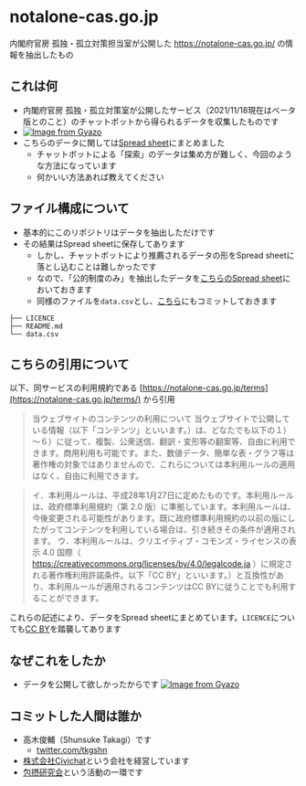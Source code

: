 
# notalone-cas.go.jp
内閣府官房 孤独・孤立対策担当室が公開した https://notalone-cas.go.jp/ の情報を抽出したもの

## これは何
- 内閣府官房 孤独・孤立対策室が公開したサービス（2021/11/18現在はベータ版とのこと）のチャットボットから得られるデータを収集したものです
- [![Image from Gyazo](https://i.gyazo.com/30be008050e49609bdad717491c36a3c.jpg)](https://gyazo.com/30be008050e49609bdad717491c36a3c)
- こちらのデータに関しては[Spread sheet](https://docs.google.com/spreadsheets/d/19iNsXh2RY38omXCfCN_pbp7XBdeMy5TF07lTrzxiRaY/edit?usp=sharing)にまとめました
	- チャットボットによる「探索」のデータは集め方が難しく、今回のような方法になっています
	- 何かいい方法あれば教えてください

## ファイル構成について
- 基本的にこのリポジトリはデータを抽出しただけです
- その結果はSpread sheetに保存してあります
	- しかし、チャットボットにより推薦されるデータの形をSpread sheetに落とし込むことは難しかったです
	- なので、「公的制度のみ」を抽出したデータを[こちらのSpread sheet](https://docs.google.com/spreadsheets/d/1oC0SS0gzlQYe7yYcw3CUxYeia6sb5LzNWNDDF7oV3Fk/edit#gid=1429606858)においておきます
	- 同様のファイルを`data.csv`とし、[こちら](https://github.com/Civichat/notalone-cas.go.jp/blob/master/data.csv)にもコミットしておきます

```
├── LICENCE
├── README.md
└── data.csv
```

## こちらの引用について
以下、同サービスの利用規約である [https://notalone-cas.go.jp/terms](https://notalone-cas.go.jp/terms/) から引用

> 当ウェブサイトのコンテンツの利用について
> 当ウェブサイトで公開している情報（以下「コンテンツ」といいます。）は、どなたでも以下の１）～６）に従って、複製、公衆送信、翻訳・変形等の翻案等、自由に利用できます。商用利用も可能です。また、数値データ、簡単な表・グラフ等は著作権の対象ではありませんので、これらについては本利用ルールの適用はなく、自由に利用できます。

> イ．本利用ルールは、平成28年1月27日に定めたものです。本利用ルールは、政府標準利用規約（第 2.0 版）に準拠しています。本利用ルールは、今後変更される可能性があります。既に政府標準利用規約の以前の版にしたがってコンテンツを利用している場合は、引き続きその条件が適用されます。
> ウ．本利用ルールは、クリエイティブ・コモンズ・ライセンスの表示 4.0 国際（ https://creativecommons.org/licenses/by/4.0/legalcode.ja ）に規定される著作権利用許諾条件。以下「CC BY」といいます。）と互換性があり、本利用ルールが適用されるコンテンツはCC BYに従うことでも利用することができます。

これらの記述により、データをSpread sheetにまとめています。`LICENCE`についても[CC BY](https://creativecommons.org/licenses/by/4.0/legalcode.txt)を踏襲してあります

## なぜこれをしたか
- データを公開して欲しかったからです
[![Image from Gyazo](https://i.gyazo.com/d301ac69845a24a64f128a76de397d12.png)](https://gyazo.com/d301ac69845a24a64f128a76de397d12)


## コミットした人間は誰か
- 高木俊輔（Shunsuke Takagi）です
	- [twitter.com/tkgshn](https://twitter.com/tkgshn)
- [株式会社Civichat](https://civichat.jp)という会社を経営しています
- [包摂研究会](https://tkgshn.github.io/projpoverty/)という活動の一環です
